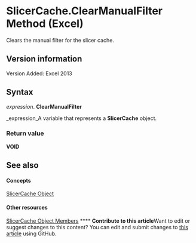
# SlicerCache.ClearManualFilter Method (Excel)

Clears the manual filter for the slicer cache.


## Version information

Version Added: Excel 2013 


## Syntax

 _expression_. **ClearManualFilter**

 _expression_A variable that represents a  **SlicerCache** object.


### Return value

 **VOID**


## See also


#### Concepts


 [SlicerCache Object](6e6533e3-0503-a1d3-9ecd-f7997233565f.md)
#### Other resources


 [SlicerCache Object Members](59572fc4-0dd9-096a-61b9-7775f90ac7be.md)
****   **Contribute to this article**Want to edit or suggest changes to this content? You can edit and submit changes to  [this article](https://github.com/jhershey00/VBA_Excel_Test/OpenXMLCon/articles/694a6838-44ab-1a91-009f-7d054bd4fc84.md) using GitHub.

